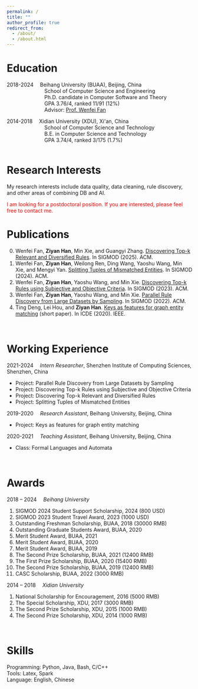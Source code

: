 ```yaml
---
permalink: /
title: ""
author_profile: true
redirect_from: 
  - /about/
  - /about.html
---
```



Education
=======
2018-2024&#8195; Beihang University (BUAA), Beijing, China  
&#8195;&#8195;&#8195;&#8195;&#8195;&#8195;&#8195; School of Computer Science and Engineering  
&#8195;&#8195;&#8195;&#8195;&#8195;&#8195;&#8195; Ph.D. candidate in Computer Software and Theory  
&#8195;&#8195;&#8195;&#8195;&#8195;&#8195;&#8195; GPA 3.76/4, ranked 11/91 (12%)  
&#8195;&#8195;&#8195;&#8195;&#8195;&#8195;&#8195; Advisor: [Prof. Wenfei Fan](https://homepages.inf.ed.ac.uk/wenfei/)

2014-2018&#8195; Xidian University (XDU), Xi'an, China  
&#8195;&#8195;&#8195;&#8195;&#8195;&#8195;&#8195; School of Computer Science and Technology  
&#8195;&#8195;&#8195;&#8195;&#8195;&#8195;&#8195; B.E. in Computer Science and Technology  
&#8195;&#8195;&#8195;&#8195;&#8195;&#8195;&#8195; GPA 3.74/4, ranked 3/175 (1.7%)  
<br>

Research Interests
=======
My research interests include data quality, data cleaning, rule discovery, and other areas of combining DB and AI.

<font color=red>
  I am looking for a postdoctoral position. If you are interested, please feel free to contact me.  
</font>
<br>

Publications
=======
<!-- (*Note: In papers 2-5, all authors are sorted by alphabetic order*.)  -->
0. Wenfei Fan, **Ziyan Han**, Min Xie, and Guangyi Zhang. [Discovering Top-k Relevant and Diversified Rules](https://philo-vanguard.github.io/files/papers/Rule-Discovery-Top-k-Diversified-SIGMOD25.pdf). In SIGMOD (2025). ACM.  
0. Wenfei Fan, **Ziyan Han**, Weilong Ren, Ding Wang, Yaoshu Wang, Min Xie, and Mengyi Yan. [Splitting Tuples of Mismatched Entities](https://philo-vanguard.github.io/files/papers/Tuple-Splitting-SIGMOD24.pdf). In SIGMOD (2024). ACM.  
0. Wenfei Fan, **Ziyan Han**, Yaoshu Wang, and Min Xie. [Discovering Top-k Rules using Subjective and Objective Criteria](https://philo-vanguard.github.io/files/papers/Rule-Discovery-Top-k-SIGMOD23.pdf). In SIGMOD (2023). ACM.  
0. Wenfei Fan, **Ziyan Han**, Yaoshu Wang, and Min Xie. [Parallel Rule Discovery from Large Datasets by Sampling](https://philo-vanguard.github.io/files/papers/Rule-Discovery-Sampling-SIGMOD22.pdf). In SIGMOD (2022). ACM.  
0. Ting Deng, Lei Hou, and **Ziyan Han**. [Keys as features for graph entity matching](https://philo-vanguard.github.io/files/papers/GMKs-ICDE20.pdf) (short paper). In ICDE (2020). IEEE.  
<!-- {: reversed="reversed"}  -->
<br>


Working Experience
=======
2021-2024&#8195; _Intern Researcher_, Shenzhen Institute of Computing Sciences, Shenzhen, China
-	Project: Parallel Rule Discovery from Large Datasets by Sampling  
-	Project: Discovering Top-k Rules using Subjective and Objective Criteria  
-	Project: Discovering Top-k Relevant and Diversified Rules  
-	Project: Splitting Tuples of Mismatched Entities  

2019-2020&#8195; _Research Assistant_, Beihang University, Beijing, China
-	Project: Keys as features for graph entity matching

2020-2021&#8195; _Teaching Assistant_, Beihang University, Beijing, China
-	Class: Formal Languages and Automata
<br>


Awards
=======
2018 – 2024&#8195; _Beihang University_  
1. SIGMOD 2024 Student Support Scholarship, 2024 (800 USD)  
2. SIGMOD 2023 Student Travel Award, 2023 (1000 USD)  
3. Outstanding Freshman Scholarship, BUAA, 2018 (30000 RMB)  
4. Outstanding Graduate Students Award, BUAA, 2020  
5. Merit Student Award, BUAA, 2021  
6. Merit Student Award, BUAA, 2020  
7. Merit Student Award, BUAA, 2019  
8. The Second Prize Scholarship, BUAA, 2021 (12400 RMB)  
9. The First Prize Scholarship, BUAA, 2020 (15400 RMB)  
10. The Second Prize Scholarship, BUAA, 2019 (12400 RMB)  
11. CASC Scholarship, BUAA, 2022 (3000 RMB)  

2014 – 2018&#8195; _Xidian University_  
1. National Scholarship for Encouragement, 2016 (5000 RMB)  
2. The Special Scholarship, XDU, 2017 (3000 RMB)  
3. The Second Prize Scholarship, XDU, 2015 (1000 RMB)  
4. The Second Prize Scholarship, XDU, 2014 (1000 RMB)  
<br>


Skills
=======
Programming: Python, Java, Bash, C/C++  
Tools: Latex, Spark  
Language: English, Chinese  
<br>

<br><br>
<script type="text/javascript" id="clustrmaps" src="//clustrmaps.com/map_v2.js?d=ls50NVz93mcWW_X1T4un9xvvAWFvOB9qaEtKqyMyrI0&cl=ffffff&w=a"></script>

